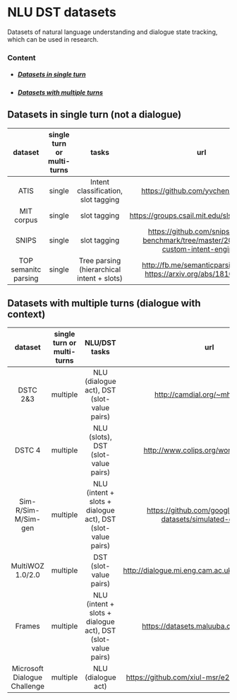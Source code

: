 # NLU DST datasets

Datasets of natural language understanding and dialogue state tracking, which can be used in research.
### Content
- ##### [Datasets in single turn](#single_turn)
- ##### [Datasets with multiple turns](#multi_turns)

## <a name="single_turn"></a>Datasets in single turn (not a dialogue)

|  dataset | single turn or multi-turns | tasks | url |
|:--------:|:--------:|:--------:|:--------:|
| ATIS | single | Intent classification, slot tagging | https://github.com/yvchen/JointSLU |
| MIT corpus | single | slot tagging | https://groups.csail.mit.edu/sls/downloads/ |
| SNIPS | single | slot tagging | https://github.com/snipsco/nlu-benchmark/tree/master/2017-06-custom-intent-engines |
| TOP semanitc parsing | single | Tree parsing (hierarchical intent + slots) | http://fb.me/semanticparsingdialog, https://arxiv.org/abs/1810.07942 |

## <a name="multi_turns"></a>Datasets with multiple turns (dialogue with context)

|  dataset | single turn or multi-turns | NLU/DST tasks | url |
|:--------:|:--------:|:--------:|:--------:|
| DSTC 2&3 | multiple | NLU (dialogue act), DST (slot-value pairs) | http://camdial.org/~mh521/dstc/ |
| DSTC 4 | multiple | NLU (slots), DST (slot-value pairs) | http://www.colips.org/workshop/dstc4/ |
| Sim-R/Sim-M/Sim-gen | multiple | NLU (intent + slots + dialogue act), DST (slot-value pairs) | https://github.com/google-research-datasets/simulated-dialogue |
| MultiWOZ 1.0/2.0 | multiple | DST (slot-value pairs) | http://dialogue.mi.eng.cam.ac.uk/index.php/corpus/ |
| Frames | multiple | NLU (intent + slots + dialogue act), DST (slot-value pairs) | https://datasets.maluuba.com/Frames/dl |
| Microsoft Dialogue Challenge | multiple | NLU (dialogue act) | https://github.com/xiul-msr/e2e_dialog_challenge |
